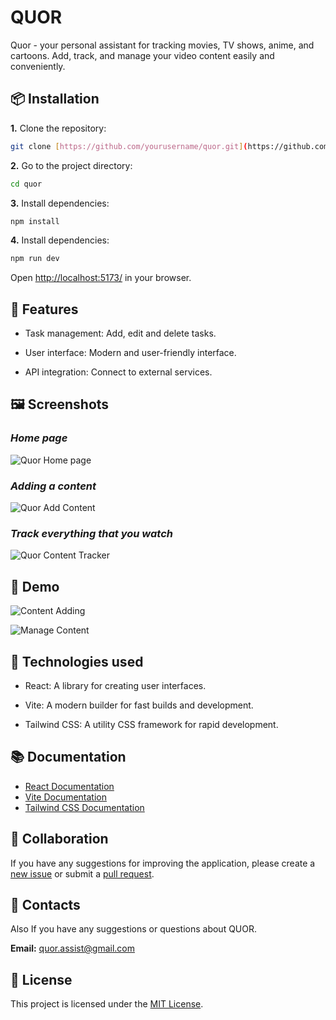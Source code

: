 # QUOR

Quor - your personal assistant for tracking movies, TV shows, anime, and cartoons. Add, track, and manage your video content easily and conveniently.

## 📦 Installation

**1.** Clone the repository:

```bash
git clone [https://github.com/yourusername/quor.git](https://github.com/Hideakimaru/MyWatchList.git)
```

**2.** Go to the project directory:

```bash
cd quor
```

**3.** Install dependencies:

```bash
npm install
```

**4.** Install dependencies:

```bash
npm run dev
```

Open [http://localhost:5173/](http://localhost:5173/ "http://localhost:5173/") in your browser.

## 🚀 Features

* Task management: Add, edit and delete tasks.
* User interface: Modern and user-friendly interface.

* API integration: Connect to external services.

## 🖼️ Screenshots

### *Home page*

![Quor Home page](https://i.imgur.com/bpymPnG.png)

### *Adding a content*

![Quor Add Content](https://i.imgur.com/mAWBhJ8.png)

### *Track everything that you watch*

![Quor Content Tracker](https://i.imgur.com/UvGAyDr.png)

## 🎥 Demo

![Content Adding](https://i.imgur.com/vVFxwiZ.gif)


![Manage Content](https://i.imgur.com/J8xjOvy.gif)

## 🔧 Technologies used

* React: A library for creating user interfaces.

* Vite: A modern builder for fast builds and development.

* Tailwind CSS: A utility CSS framework for rapid development.

## 📚 Documentation

* [React Documentation](https://react.dev/ "https://react.dev/")
* [Vite Documentation](https://vitejs.dev/ "https://vitejs.dev/")
* [Tailwind CSS Documentation](https://tailwindcss.com/ "https://tailwindcss.com/")

## 👥 Collaboration

If you have any suggestions for improving the application, please create a [new issue](https://docs.github.com/en/issues/tracking-your-work-with-issues/creating-an-issue "https://docs.github.com/en/issues/tracking-your-work-with-issues/creating-an-issue") or submit a [pull request](https://docs.github.com/en/pull-requests/collaborating-with-pull-requests/proposing-changes-to-your-work-with-pull-requests/creating-a-pull-request "https://docs.github.com/en/pull-requests/collaborating-with-pull-requests/proposing-changes-to-your-work-with-pull-requests/creating-a-pull-request").

## 💬 Contacts

Also If you have any suggestions or questions about QUOR.

**Email:** [quor.assist@gmail.com](mailto:quor.assist@gmail.com "mailto:quor.assist@gmail.com")

## 📄 License

This project is licensed under the [MIT License](LICENSE "LICENSE").